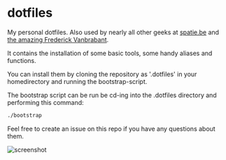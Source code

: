 dotfiles
========

My personal dotfiles. Also used by nearly all other geeks at [spatie.be](http://spatie.be) and [the amazing Frederick Vanbrabant](https://twitter.com/maybeFrederick/status/912620087538016257).

It contains the installation of some basic tools, some handy aliases and functions.

You can install them by cloning the repository as '.dotfiles' in your homedirectory and running the bootstrap-script.

The bootstrap script can be run be cd-ing into the .dotfiles directory and performing this command:
```bash
./bootstrap
```

Feel free to create an issue on this repo if you have any questions about them.

![screenshot](http://freekmurze.github.io/dotfiles/screenshot.png)
